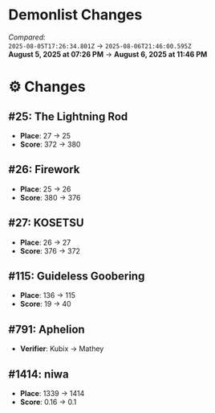 # Demonlist Changes

_Compared:_<br />
`2025-08-05T17:26:34.801Z` → `2025-08-06T21:46:00.595Z`<br />
**August 5, 2025 at 07:26 PM** → **August 6, 2025 at 11:46 PM**

# ⚙️ Changes
## #25: The Lightning Rod

- **Place**: 27 → 25
- **Score**: 372 → 380

## #26: Firework

- **Place**: 25 → 26
- **Score**: 380 → 376

## #27: KOSETSU

- **Place**: 26 → 27
- **Score**: 376 → 372

## #115: Guideless Goobering

- **Place**: 136 → 115
- **Score**: 19 → 40

## #791: Aphelion

- **Verifier**: Kubix → Mathey

## #1414: niwa

- **Place**: 1339 → 1414
- **Score**: 0.16 → 0.1

